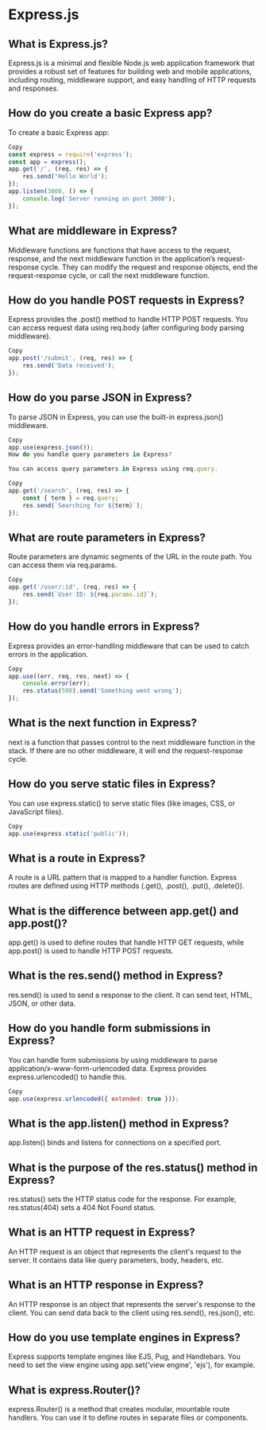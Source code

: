# Express.js
## What is Express.js?

Express.js is a minimal and flexible Node.js web application framework that provides a robust set of features for building web and mobile applications, including routing, middleware support, and easy handling of HTTP requests and responses.

## How do you create a basic Express app?

To create a basic Express app:

```js
Copy
const express = require('express');
const app = express();
app.get('/', (req, res) => {
    res.send('Hello World');
});
app.listen(3000, () => {
    console.log('Server running on port 3000');
});
```
## What are middleware in Express?

Middleware functions are functions that have access to the request, response, and the next middleware function in the application’s request-response cycle. They can modify the request and response objects, end the request-response cycle, or call the next middleware function.

## How do you handle POST requests in Express?

Express provides the .post() method to handle HTTP POST requests. You can access request data using req.body (after configuring body parsing middleware).

```js
Copy
app.post('/submit', (req, res) => {
    res.send('Data received');
});
```
## How do you parse JSON in Express?

To parse JSON in Express, you can use the built-in express.json() middleware.

```js
Copy
app.use(express.json());
How do you handle query parameters in Express?

You can access query parameters in Express using req.query.
```
```js
Copy
app.get('/search', (req, res) => {
    const { term } = req.query;
    res.send(`Searching for ${term}`);
});
```
## What are route parameters in Express?

Route parameters are dynamic segments of the URL in the route path. You can access them via req.params.

```js
Copy
app.get('/user/:id', (req, res) => {
    res.send(`User ID: ${req.params.id}`);
});
```
## How do you handle errors in Express?

Express provides an error-handling middleware that can be used to catch errors in the application.

```js
Copy
app.use((err, req, res, next) => {
    console.error(err);
    res.status(500).send('Something went wrong');
});
```
## What is the next function in Express?

next is a function that passes control to the next middleware function in the stack. If there are no other middleware, it will end the request-response cycle.

## How do you serve static files in Express?

You can use express.static() to serve static files (like images, CSS, or JavaScript files).

```js
Copy
app.use(express.static('public'));
```
## What is a route in Express?

A route is a URL pattern that is mapped to a handler function. Express routes are defined using HTTP methods (.get(), .post(), .put(), .delete()).

## What is the difference between app.get() and app.post()?

app.get() is used to define routes that handle HTTP GET requests, while app.post() is used to handle HTTP POST requests.

## What is the res.send() method in Express?

res.send() is used to send a response to the client. It can send text, HTML, JSON, or other data.

## How do you handle form submissions in Express?

You can handle form submissions by using middleware to parse application/x-www-form-urlencoded data. Express provides express.urlencoded() to handle this.

```js
Copy
app.use(express.urlencoded({ extended: true }));
```
## What is the app.listen() method in Express?

app.listen() binds and listens for connections on a specified port.

## What is the purpose of the res.status() method in Express?

res.status() sets the HTTP status code for the response. For example, res.status(404) sets a 404 Not Found status.

## What is an HTTP request in Express?

An HTTP request is an object that represents the client's request to the server. It contains data like query parameters, body, headers, etc.

## What is an HTTP response in Express?

An HTTP response is an object that represents the server's response to the client. You can send data back to the client using res.send(), res.json(), etc.

## How do you use template engines in Express?

Express supports template engines like EJS, Pug, and Handlebars. You need to set the view engine using app.set('view engine', 'ejs'), for example.

## What is express.Router()?

express.Router() is a method that creates modular, mountable route handlers. You can use it to define routes in separate files or components.

